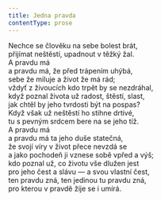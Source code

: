 ```yaml
---
title: Jedna pravda
contentType: prose
---
```


Nechce se člověku na sebe bolest brát,  
přijímat neštěstí, upadnout v těžký žal.  
A pravdu má  
a pravdu má, že před trápením uhýbá,  
sebe že miluje a život že má rád;  
vždyť z živoucích kdo trpět by se nezdráhal,  
když poznal života už radost, štěstí, slast,  
jak chtěl by jeho tvrdosti být na pospas?  
Když však už neštěstí ho stihne drtivé,  
tu s pevným srdcem bere na se jeho tíž.  
A pravdu má  
a pravdu má ta jeho duše statečná,  
že svojí víry v život přece nevzdá se  
a jako pochodeň ji vznese sobě vpřed a výš;  
kdo poznal už, co životu vše dlužen jest  
pro jeho čest a slávu — a svou vlastní čest,  
ten pravdu zná, ten jedinou tu pravdu zná,  
pro kterou v pravdě žije se i umírá.
